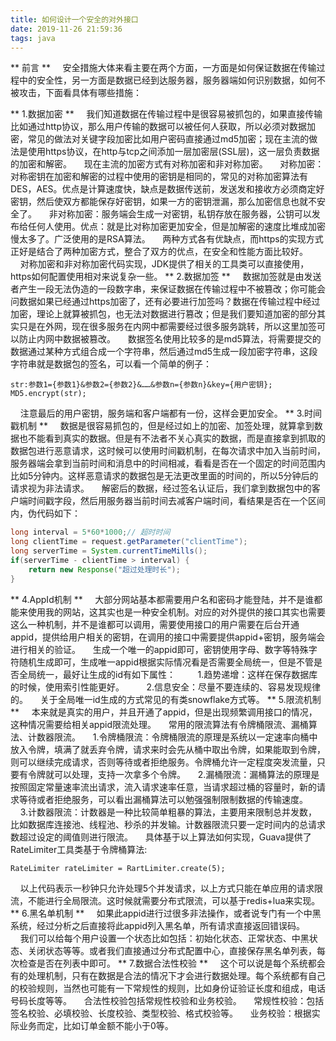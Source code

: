 ```yaml
---
title: 如何设计一个安全的对外接口
date: 2019-11-26 21:59:36
tags: java
---
```

** 前言 **
&nbsp;&nbsp;&nbsp;&nbsp;安全措施大体来看主要在两个方面，一方面是如何保证数据在传输过程中的安全性，另一方面是数据已经到达服务器，服务器端如何识别数据，如何不被攻击，下面看具体有哪些措施：
<!-- more -->
** 1.数据加密 **
&nbsp;&nbsp;&nbsp;&nbsp;我们知道数据在传输过程中是很容易被抓包的，如果直接传输比如通过http协议，那么用户传输的数据可以被任何人获取，所以必须对数据加密，常见的做法对关键字段加密比如用户密码直接通过md5加密；现在主流的做法是使用https协议，在http与tcp之间添加一层加密层(SSL层)，这一层负责数据的加密和解密。
&nbsp;&nbsp;&nbsp;&nbsp;现在主流的加密方式有对称加密和非对称加密。
&nbsp;&nbsp;&nbsp;&nbsp;对称加密：对称密钥在加密和解密的过程中使用的密钥是相同的，常见的对称加密算法有DES，AES。优点是计算速度快，缺点是数据传送前，发送发和接收方必须商定好密钥，然后使双方都能保存好密钥，如果一方的密钥泄漏，那么加密信息也就不安全了。
&nbsp;&nbsp;&nbsp;&nbsp;非对称加密：服务端会生成一对密钥，私钥存放在服务器，公钥可以发布给任何人使用。优点：就是比对称加密更加安全，但是加解密的速度比堆成加密慢太多了。广泛使用的是RSA算法。
&nbsp;&nbsp;&nbsp;&nbsp;两种方式各有优缺点，而https的实现方式正好是结合了两种加密方式，整合了双方的优点，在安全和性能方面比较好。
&nbsp;&nbsp;&nbsp;&nbsp;对称加密和非对称加密代码实现，JDK提供了相关的工具类可以直接使用，https如何配置使用相对来说复杂一些。
** 2.数据加签 **
&nbsp;&nbsp;&nbsp;&nbsp;数据加签就是由发送者产生一段无法伪造的一段数字串，来保证数据在传输过程中不被篡改；你可能会问数据如果已经通过https加密了，还有必要进行加签吗？数据在传输过程中经过加密，理论上就算被抓包，也无法对数据进行篡改；但是我们要知道加密的部分其实只是在外网，现在很多服务在内网中都需要经过很多服务跳转，所以这里加签可以防止内网中数据被篡改。
&nbsp;&nbsp;&nbsp;&nbsp;数据签名使用比较多的是md5算法，将需要提交的数据通过某种方式组合成一个字符串，然后通过md5生成一段加密字符串，这段字符串就是数据包的签名，可以看一个简单的例子：
```
str:参数1={参数1}&参数2={参数2}&……&参数n={参数n}&key={用户密钥};
MD5.encrypt(str);
```
&nbsp;&nbsp;&nbsp;&nbsp;注意最后的用户密钥，服务端和客户端都有一份，这样会更加安全。
** 3.时间戳机制 **
&nbsp;&nbsp;&nbsp;&nbsp;数据是很容易抓包的，但是经过如上的加密、加签处理，就算拿到数据也不能看到真实的数据。但是有不法者不关心真实的数据，而是直接拿到抓取的数据包进行恶意请求，这时候可以使用时间戳机制，在每次请求中加入当前时间，服务器端会拿到当前时间和消息中的时间相减，看看是否在一个固定的时间范围内比如5分钟内。这样恶意请求的数据包是无法更改里面的时间的，所以5分钟后的请求视为非法请求。
&nbsp;&nbsp;&nbsp;&nbsp;解密后的数据，经过签名认证后，我们拿到数据包中的客户端时间戳字段，然后用服务器当前时间去减客户端时间，看结果是否在一个区间内，伪代码如下：
```java
long interval = 5*60*1000;// 超时时间
long clientTime = request.getParameter("clientTime");
long serverTime = System.currentTimeMills();
if(serverTime - clientTime > interval) {
	return new Response("超过处理时长");
}
```
** 4.AppId机制 **
&nbsp;&nbsp;&nbsp;&nbsp;大部分网站基本都需要用户名和密码才能登陆，并不是谁都能来使用我的网站，这其实也是一种安全机制。对应的对外提供的接口其实也需要这么一种机制，并不是谁都可以调用，需要使用接口的用户需要在后台开通appid，提供给用户相关的密钥，在调用的接口中需要提供appid+密钥，服务端会进行相关的验证。
&nbsp;&nbsp;&nbsp;&nbsp;生成一个唯一的appid即可，密钥使用字母、数字等特殊字符随机生成即可，生成唯一appid根据实际情况看是否需要全局统一，但是不管是否全局统一，最好让生成的id有如下属性：
&nbsp;&nbsp;&nbsp;&nbsp;&nbsp;&nbsp;&nbsp;&nbsp;1.趋势递增：这样在保存数据库的时候，使用索引性能更好。
&nbsp;&nbsp;&nbsp;&nbsp;&nbsp;&nbsp;&nbsp;&nbsp;2.信息安全：尽量不要连续的、容易发现规律的。
&nbsp;&nbsp;&nbsp;&nbsp;关于全局唯一id生成的方式常见的有类snowflake方式等。
** 5.限流机制 **
&nbsp;&nbsp;&nbsp;&nbsp;本来就是真实的用户，并且开通了appid，但是出现频繁调用接口的情况，这种情况需要给相关appid限流处理。
&nbsp;&nbsp;&nbsp;&nbsp;常用的限流算法有令牌桶限流、漏桶算法、计数器限流。
&nbsp;&nbsp;&nbsp;&nbsp;1.令牌桶限流：令牌桶限流的原理是系统以一定速率向桶中放入令牌，填满了就丢弃令牌，请求来时会先从桶中取出令牌，如果能取到令牌，则可以继续完成请求，否则等待或者拒绝服务。令牌桶允许一定程度突发流量，只要有令牌就可以处理，支持一次拿多个令牌。
&nbsp;&nbsp;&nbsp;&nbsp;2.漏桶限流：漏桶算法的原理是按照固定常量速率流出请求，流入请求速率任意，当请求超过桶的容量时，新的请求等待或者拒绝服务，可以看出漏桶算法可以勉强强制限制数据的传输速度。
&nbsp;&nbsp;&nbsp;&nbsp;3.计数器限流：计数器是一种比较简单粗暴的算法，主要用来限制总并发数，比如数据库连接池、线程池、秒杀的并发输。计数器限流只要一定时间内的总请求数超过设定的阈值则进行限流。
&nbsp;&nbsp;&nbsp;&nbsp;具体基于以上算法如何实现，Guava提供了RateLimiter工具类基于令牌桶算法:
```
RateLimiter rateLimiter = RartLimiter.create(5);
```
&nbsp;&nbsp;&nbsp;&nbsp;以上代码表示一秒钟只允许处理5个并发请求，以上方式只能在单应用的请求限流，不能进行全局限流。这时候就需要分布式限流，可以基于redis+lua来实现。
** 6.黑名单机制 **
&nbsp;&nbsp;&nbsp;&nbsp;如果此appid进行过很多非法操作，或者说专门有一个中黑系统，经过分析之后直接将此appid列入黑名单，所有请求直接返回错误码。
&nbsp;&nbsp;&nbsp;&nbsp;我们可以给每个用户设置一个状态比如包括：初始化状态、正常状态、中黑状态、关闭状态等等。或者我们直接通过分布式配置中心，直接保存黑名单列表，每次检查是否在列表中即可。
** 7.数据合法性校验 **
&nbsp;&nbsp;&nbsp;&nbsp;这个可以说是每个系统都会有的处理机制，只有在数据是合法的情况下才会进行数据处理。每个系统都有自己的校验规则，当然也可能有一下常规性的规则，比如身份证验证长度和组成，电话号码长度等等。
&nbsp;&nbsp;&nbsp;&nbsp;合法性校验包括常规性校验和业务校验。
&nbsp;&nbsp;&nbsp;&nbsp;常规性校验：包括签名校验、必填校验、长度校验、类型校验、格式校验等。
&nbsp;&nbsp;&nbsp;&nbsp;业务校验：根据实际业务而定，比如订单金额不能小于0等。